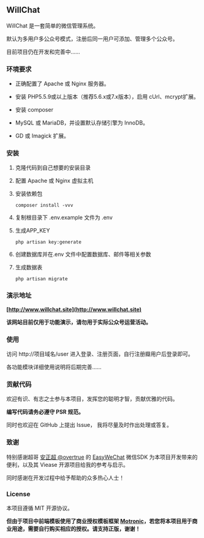 ## WillChat

WillChat 是一套简单的微信管理系统。

默认为多用户多公众号模式，注册后同一用户可添加、管理多个公众号。

目前项目仍在开发和完善中……

### 环境要求

- 正确配置了 Apache 或 Nginx 服务器。

- 安装 PHP5.5.9或以上版本（推荐5.6.x或7.x版本），启用 cUrl、mcrypt扩展。

- 安装 composer

- MySQL 或 MariaDB，并设置默认存储引擎为 InnoDB。

- GD 或 Imagick 扩展。

### 安装

1. 克隆代码到自己想要的安装目录

2. 配置 Apache 或 Nginx 虚拟主机

3. 安装依赖包

    ```shell
    composer install -vvv
    ```

4. 复制根目录下 .env.example 文件为 .env

5. 生成APP_KEY

    ```shell
    php artisan key:generate
    ```

6. 创建数据库并在.env 文件中配置数据库、邮件等相关参数

7. 生成数据表

    ```shell
    php artisan migrate
    ```

### 演示地址

**[http://www.willchat.site](http://www.willchat.site)**

**该网站目前仅用于功能演示，请勿用于实际公众号运营活动。**

### 使用

访问 http://项目域名/user 进入登录、注册页面，自行注册瓣用户后登录即可。

各功能模块详细使用说明将后期完善……

### 贡献代码

欢迎有识、有志之士参与本项目，发挥您的聪明才智，贡献优雅的代码。

**编写代码请务必遵守 PSR 规范。**

同时也欢迎在 GitHub 上提出 Issue， 我将尽量及时作出处理或答复。

### 致谢

特别感谢超哥 [安正超 @overtrue](https://github.com/overtrue) 的 [EasyWeChat](https://github.com/overtrue/wechat) 微信SDK 为本项目开发带来的便利，以及其 Viease 开源项目给我的参考与启示。

同时感谢在开发过程中给予帮助的众多热心人士！

### License

本项目遵循 MIT 开源协议。

**但由于项目中前端模板使用了商业授权模板框架 [Motronic](http://themeforest.net/item/metronic-responsive-admin-dashboard-template/4021469?s_rank=1)，若您将本项目用于商业用途，需要自行购买相应的授权。请支持正版，谢谢！**

